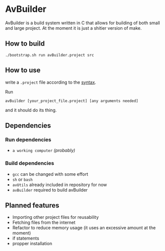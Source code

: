# AvBuilder
AvBuilder is a build system written in C that allows for building of both small and large project. At the moment it is just a shitier version of make. 

## How to build

```shell
./bootstrap.sh run avBuilder.project src
```

## How to use
write a ```.project``` file according to the [syntax](./docs/avBuilderSyntax.md).

Run 
```shell
avBuilder [your_project_file.project] [any arguments needed]
```
and it should do its thing.

## Dependencies
### Run dependencies
- ```a working computer``` *(probably)*
### Build dependencies
- ```gcc``` can be changed with some effort
- ```sh``` or ```bash``` 
- ```avUtils``` already included in repository for now
- ```avBuilder``` required to build avBuilder


## Planned features
- Importing other project files for reusability
- Fetching files from the internet
- Refactor to reduce memory usage (it uses an excessive amount at the moment)
- if statements
- propper installation

